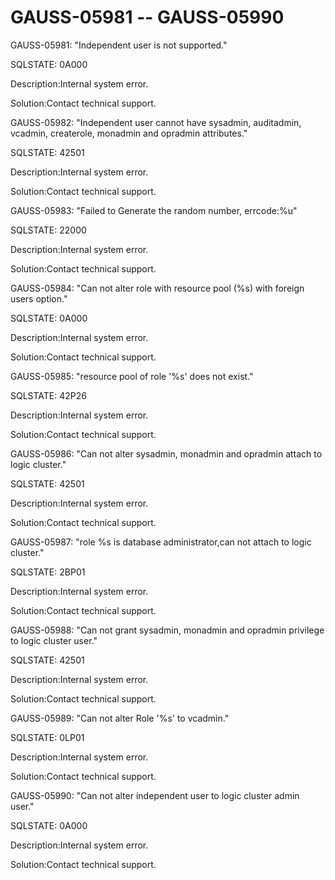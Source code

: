 # GAUSS-05981 -- GAUSS-05990<a name="EN-US_TOPIC_0302073277"></a>

GAUSS-05981: "Independent user is not supported."

SQLSTATE: 0A000

Description:Internal system error.

Solution:Contact technical support.

GAUSS-05982: "Independent user cannot have sysadmin, auditadmin, vcadmin, createrole, monadmin and opradmin attributes."

SQLSTATE: 42501

Description:Internal system error.

Solution:Contact technical support.

GAUSS-05983: "Failed to Generate the random number, errcode:%u"

SQLSTATE: 22000

Description:Internal system error.

Solution:Contact technical support.

GAUSS-05984: "Can not alter role with resource pool \(%s\) with foreign users option."

SQLSTATE: 0A000

Description:Internal system error.

Solution:Contact technical support.

GAUSS-05985: "resource pool of role '%s' does not exist."

SQLSTATE: 42P26

Description:Internal system error.

Solution:Contact technical support.

GAUSS-05986: "Can not alter sysadmin, monadmin and opradmin attach to logic cluster."

SQLSTATE: 42501

Description:Internal system error.

Solution:Contact technical support.

GAUSS-05987: "role %s is database administrator,can not attach to logic cluster."

SQLSTATE: 2BP01

Description:Internal system error.

Solution:Contact technical support.

GAUSS-05988: "Can not grant sysadmin, monadmin and opradmin privilege to logic cluster user."

SQLSTATE: 42501

Description:Internal system error.

Solution:Contact technical support.

GAUSS-05989: "Can not alter Role '%s' to vcadmin."

SQLSTATE: 0LP01

Description:Internal system error.

Solution:Contact technical support.

GAUSS-05990: "Can not alter independent user to logic cluster admin user."

SQLSTATE: 0A000

Description:Internal system error.

Solution:Contact technical support.

